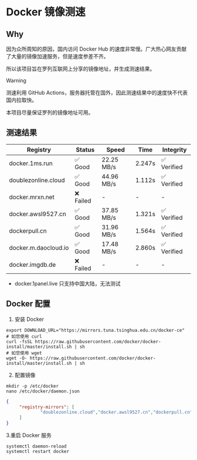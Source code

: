# Docker 镜像测速

## Why

因为众所周知的原因，国内访问 Docker Hub 的速度非常慢。广大热心网友贡献了大量的镜像加速服务，但是速度参差不齐。


所以该项目旨在罗列互联网上分享的镜像地址，并生成测速结果。

> [!WARNING]
> 测速利用 GitHub Actions，服务器托管在国外，因此测速结果中的速度快不代表国内拉取快。
>

本项目尽量保证罗列的镜像地址可用。

## 测速结果

| Registry | Status | Speed | Time | Integrity |
|----------|--------|-------|------|-----------|
| docker.1ms.run | ✅ Good | 22.25 MB/s | 2.247s | ✅ Verified |
| doublezonline.cloud | ✅ Good | 44.96 MB/s | 1.112s | ✅ Verified |
| docker.mrxn.net | ❌ Failed | - | - | - |
| docker.awsl9527.cn | ✅ Good | 37.85 MB/s | 1.321s | ✅ Verified |
| dockerpull.cn | ✅ Good | 31.96 MB/s | 1.564s | ✅ Verified |
| docker.m.daocloud.io | ✅ Good | 17.48 MB/s | 2.860s | ✅ Verified |
| docker.imgdb.de | ❌ Failed | - | - | - |

- docker.1panel.live 只支持中国大陆，无法测试

## Docker 配置

1. 安装 Docker
```shell
export DOWNLOAD_URL="https://mirrors.tuna.tsinghua.edu.cn/docker-ce"
# 如您使用 curl
curl -fsSL https://raw.githubusercontent.com/docker/docker-install/master/install.sh | sh
# 如您使用 wget
wget -O- https://raw.githubusercontent.com/docker/docker-install/master/install.sh | sh
```

2. 配置镜像

```shell
mkdir -p /etc/docker
nano /etc/docker/daemon.json
```

```json
{
     "registry-mirrors": [
             "doublezonline.cloud","docker.awsl9527.cn","dockerpull.cn"
     ]
}
```

 3.重启 Docker 服务
```shell
systemctl daemon-reload
systemctl restart docker
```
